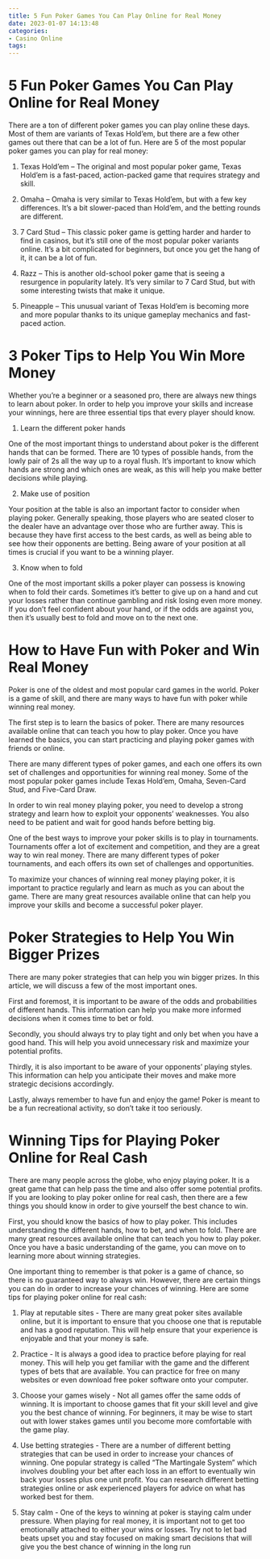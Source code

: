 ```yaml
---
title: 5 Fun Poker Games You Can Play Online for Real Money
date: 2023-01-07 14:13:48
categories:
- Casino Online
tags:
---
```



#  5 Fun Poker Games You Can Play Online for Real Money

There are a ton of different poker games you can play online these days. Most of them are variants of Texas Hold’em, but there are a few other games out there that can be a lot of fun. Here are 5 of the most popular poker games you can play for real money:

1. Texas Hold’em – The original and most popular poker game, Texas Hold’em is a fast-paced, action-packed game that requires strategy and skill.

2. Omaha – Omaha is very similar to Texas Hold’em, but with a few key differences. It’s a bit slower-paced than Hold’em, and the betting rounds are different.

3. 7 Card Stud – This classic poker game is getting harder and harder to find in casinos, but it’s still one of the most popular poker variants online. It’s a bit complicated for beginners, but once you get the hang of it, it can be a lot of fun.

4. Razz – This is another old-school poker game that is seeing a resurgence in popularity lately. It’s very similar to 7 Card Stud, but with some interesting twists that make it unique.

5. Pineapple – This unusual variant of Texas Hold’em is becoming more and more popular thanks to its unique gameplay mechanics and fast-paced action.

#  3 Poker Tips to Help You Win More Money

Whether you’re a beginner or a seasoned pro, there are always new things to learn about poker. In order to help you improve your skills and increase your winnings, here are three essential tips that every player should know.

1. Learn the different poker hands

One of the most important things to understand about poker is the different hands that can be formed. There are 10 types of possible hands, from the lowly pair of 2s all the way up to a royal flush. It’s important to know which hands are strong and which ones are weak, as this will help you make better decisions while playing.

2. Make use of position

Your position at the table is also an important factor to consider when playing poker. Generally speaking, those players who are seated closer to the dealer have an advantage over those who are further away. This is because they have first access to the best cards, as well as being able to see how their opponents are betting. Being aware of your position at all times is crucial if you want to be a winning player.

3. Know when to fold

One of the most important skills a poker player can possess is knowing when to fold their cards. Sometimes it’s better to give up on a hand and cut your losses rather than continue gambling and risk losing even more money. If you don’t feel confident about your hand, or if the odds are against you, then it’s usually best to fold and move on to the next one.

#  How to Have Fun with Poker and Win Real Money

Poker is one of the oldest and most popular card games in the world. Poker is a game of skill, and there are many ways to have fun with poker while winning real money.

The first step is to learn the basics of poker. There are many resources available online that can teach you how to play poker. Once you have learned the basics, you can start practicing and playing poker games with friends or online.

There are many different types of poker games, and each one offers its own set of challenges and opportunities for winning real money. Some of the most popular poker games include Texas Hold’em, Omaha, Seven-Card Stud, and Five-Card Draw.

In order to win real money playing poker, you need to develop a strong strategy and learn how to exploit your opponents’ weaknesses. You also need to be patient and wait for good hands before betting big.

One of the best ways to improve your poker skills is to play in tournaments. Tournaments offer a lot of excitement and competition, and they are a great way to win real money. There are many different types of poker tournaments, and each offers its own set of challenges and opportunities.

To maximize your chances of winning real money playing poker, it is important to practice regularly and learn as much as you can about the game. There are many great resources available online that can help you improve your skills and become a successful poker player.

#  Poker Strategies to Help You Win Bigger Prizes

There are many poker strategies that can help you win bigger prizes. In this article, we will discuss a few of the most important ones.

First and foremost, it is important to be aware of the odds and probabilities of different hands. This information can help you make more informed decisions when it comes time to bet or fold.

Secondly, you should always try to play tight and only bet when you have a good hand. This will help you avoid unnecessary risk and maximize your potential profits.

Thirdly, it is also important to be aware of your opponents’ playing styles. This information can help you anticipate their moves and make more strategic decisions accordingly.

Lastly, always remember to have fun and enjoy the game! Poker is meant to be a fun recreational activity, so don’t take it too seriously.

#  Winning Tips for Playing Poker Online for Real Cash

There are many people across the globe, who enjoy playing poker. It is a great game that can help pass the time and also offer some potential profits. If you are looking to play poker online for real cash, then there are a few things you should know in order to give yourself the best chance to win.

First, you should know the basics of how to play poker. This includes understanding the different hands, how to bet, and when to fold. There are many great resources available online that can teach you how to play poker. Once you have a basic understanding of the game, you can move on to learning more about winning strategies.

One important thing to remember is that poker is a game of chance, so there is no guaranteed way to always win. However, there are certain things you can do in order to increase your chances of winning. Here are some tips for playing poker online for real cash:

1) Play at reputable sites - There are many great poker sites available online, but it is important to ensure that you choose one that is reputable and has a good reputation. This will help ensure that your experience is enjoyable and that your money is safe.

2) Practice - It is always a good idea to practice before playing for real money. This will help you get familiar with the game and the different types of bets that are available. You can practice for free on many websites or even download free poker software onto your computer.

3) Choose your games wisely - Not all games offer the same odds of winning. It is important to choose games that fit your skill level and give you the best chance of winning. For beginners, it may be wise to start out with lower stakes games until you become more comfortable with the game play.

4) Use betting strategies - There are a number of different betting strategies that can be used in order to increase your chances of winning. One popular strategy is called “The Martingale System” which involves doubling your bet after each loss in an effort to eventually win back your losses plus one unit profit. You can research different betting strategies online or ask experienced players for advice on what has worked best for them.

5) Stay calm - One of the keys to winning at poker is staying calm under pressure. When playing for real money, it is important not to get too emotionally attached to either your wins or losses. Try not to let bad beats upset you and stay focused on making smart decisions that will give you the best chance of winning in the long run